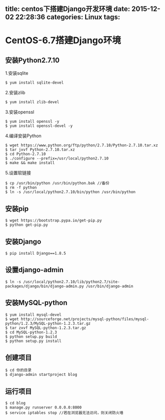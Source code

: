 title: centos下搭建Django开发环境
date: 2015-12-02 22:28:36
categories: Linux
tags:
---

# CentOS-6.7搭建Django环境
## 安装Python2.7.10

1.安装sqlite

    $ yum install sqlite-devel
2.安装zlib

    $ yum install zlib-devel

3.安装openssl

    $ yum install openssl -y
    $ yum install openssl-devel -y

<!-- more -->

4.编译安装Python

    $ wget https://www.python.org/ftp/python/2.7.10/Python-2.7.10.tar.xz
    $ tar jxvf Python-2.7.10.tar.xz
    $ cd Python-2.7.10
    $ ./configure --prefix=/usr/local/python2.7.10
    $ make && make install

5.设置软链接

    $ cp /usr/bin/python /usr/bin/python.bak //备份
    $ rm -f python
    $ ln -s /usr/local/python2.7.10/bin/python /usr/bin/python

## 安装pip

    $ wget https://bootstrap.pypa.io/get-pip.py
    $ python get-pip.py

## 安装Django

    $ pip install Django==1.8.5
## 设置django-admin
    $ ln -s /usr/local/python2.7.10/lib/python2.7/site-packages/django/bin/django-admin.py /usr/bin/django-admin

## 安装MySQL-python
    $ yum install mysql-devel
    $ wget http://sourceforge.net/projects/mysql-python/files/mysql-python/1.2.3/MySQL-python-1.2.3.tar.gz
    $ tar zxvf MySQL-python-1.2.3.tar.gz
    $ cd MySQL-python-1.2.3
    $ python setup.py build
    $ python setup.py install

## 创建项目
    $ cd 你的目录
    $ django-admin startproject blog
## 运行项目
    $ cd blog
    $ manage.py runserver 0.0.0.0:8000
    $ service iptables stop //若在浏览器无法访问，则关闭防火墙